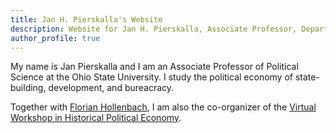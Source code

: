 ```yaml
---
title: Jan H. Pierskalla's Website
description: Website for Jan H. Pierskalla, Associate Professor, Department of Political Science, the Ohio State University
author_profile: true
---
```


My name is Jan Pierskalla and I am an Associate Professor of Political Science at the Ohio State University. I study the political economy of state-building, development, and bureacracy.

Together with [Florian Hollenbach](http://fhollenbach.org/), I am also the co-organizer of the [Virtual Workshop in Historical Political Economy](http://historicalpe.org/).

